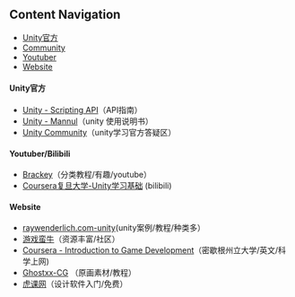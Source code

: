 ## Content Navigation
* [Unity官方](#Unity官方)
* [Community](#Community)
* [Youtuber](#Youtuber/Bilibili)
* [Website](#Website)



#### Unity官方
- [Unity - Scripting API](https://docs.unity3d.com/2017.2/Documentation/ScriptReference/index.html)（API指南）
- [Unity - Mannul](https://docs.unity3d.com/2017.2/Documentation/Manual/UnityManual.html)（unity 使用说明书）
- [Unity Community](https://unity3d.com/cn/community)（unity学习官方答疑区）

#### Youtuber/Bilibili
- [Brackey](https://www.youtube.com/channel/UCYbK_tjZ2OrIZFBvU6CCMiA)（分类教程/有趣/youtube）
- [Coursera复旦大学-Unity学习基础](https://www.bilibili.com/video/av10755879/%20) (bilibili)

#### Website
- [raywenderlich.com-unity](https://www.raywenderlich.com/unity)(unity案例/教程/种类多）
- [游戏蛮牛](http://www.manew.com/)（资源丰富/社区）
- [Coursera - Introduction to Game Development](https://www.coursera.org/learn/game-development/)（密歇根州立大学/英文/科学上网)
- [Ghostxx-CG](http://ghostxx.com/) （原画素材/教程）
- [虎课网](https://huke88.com/)（设计软件入门/免费）
